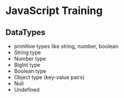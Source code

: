 # JavaScript Training

## DataTypes

- primitive types like string, number, boolean
- String type
- Number type
- BigInt type
- Boolean type
- Object type (key-value pairs)
- Null
- Undefined